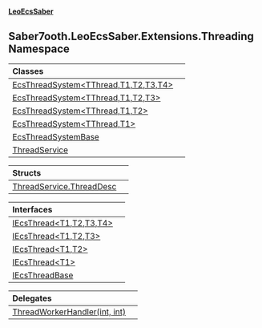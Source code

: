 #### [LeoEcsSaber](index.md 'index')

## Saber7ooth.LeoEcsSaber.Extensions.Threading Namespace

| Classes | |
| :--- | :--- |
| [EcsThreadSystem&lt;TThread,T1,T2,T3,T4&gt;](EcsThreadSystem_TThread,T1,T2,T3,T4_.md 'Saber7ooth.LeoEcsSaber.Extensions.Threading.EcsThreadSystem<TThread,T1,T2,T3,T4>') | |
| [EcsThreadSystem&lt;TThread,T1,T2,T3&gt;](EcsThreadSystem_TThread,T1,T2,T3_.md 'Saber7ooth.LeoEcsSaber.Extensions.Threading.EcsThreadSystem<TThread,T1,T2,T3>') | |
| [EcsThreadSystem&lt;TThread,T1,T2&gt;](EcsThreadSystem_TThread,T1,T2_.md 'Saber7ooth.LeoEcsSaber.Extensions.Threading.EcsThreadSystem<TThread,T1,T2>') | |
| [EcsThreadSystem&lt;TThread,T1&gt;](EcsThreadSystem_TThread,T1_.md 'Saber7ooth.LeoEcsSaber.Extensions.Threading.EcsThreadSystem<TThread,T1>') | |
| [EcsThreadSystemBase](EcsThreadSystemBase.md 'Saber7ooth.LeoEcsSaber.Extensions.Threading.EcsThreadSystemBase') | |
| [ThreadService](ThreadService.md 'Saber7ooth.LeoEcsSaber.Extensions.Threading.ThreadService') | |

| Structs | |
| :--- | :--- |
| [ThreadService.ThreadDesc](ThreadService.ThreadDesc.md 'Saber7ooth.LeoEcsSaber.Extensions.Threading.ThreadService.ThreadDesc') | |

| Interfaces | |
| :--- | :--- |
| [IEcsThread&lt;T1,T2,T3,T4&gt;](IEcsThread_T1,T2,T3,T4_.md 'Saber7ooth.LeoEcsSaber.Extensions.Threading.IEcsThread<T1,T2,T3,T4>') | |
| [IEcsThread&lt;T1,T2,T3&gt;](IEcsThread_T1,T2,T3_.md 'Saber7ooth.LeoEcsSaber.Extensions.Threading.IEcsThread<T1,T2,T3>') | |
| [IEcsThread&lt;T1,T2&gt;](IEcsThread_T1,T2_.md 'Saber7ooth.LeoEcsSaber.Extensions.Threading.IEcsThread<T1,T2>') | |
| [IEcsThread&lt;T1&gt;](IEcsThread_T1_.md 'Saber7ooth.LeoEcsSaber.Extensions.Threading.IEcsThread<T1>') | |
| [IEcsThreadBase](IEcsThreadBase.md 'Saber7ooth.LeoEcsSaber.Extensions.Threading.IEcsThreadBase') | |

| Delegates | |
| :--- | :--- |
| [ThreadWorkerHandler(int, int)](ThreadWorkerHandler(int,int).md 'Saber7ooth.LeoEcsSaber.Extensions.Threading.ThreadWorkerHandler(int, int)') | |
